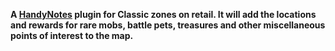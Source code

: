 **A [HandyNotes](https://www.curseforge.com/wow/addons/handynotes) plugin for Classic zones on retail. It will add the locations and rewards for rare mobs, battle pets, treasures and other miscellaneous points of interest to the map.**